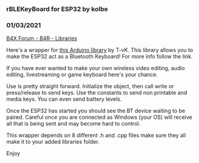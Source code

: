### rBLEKeyBoard for ESP32 by kolbe
### 01/03/2021
[B4X Forum - B4R - Libraries](https://www.b4x.com/android/forum/threads/126129/)

Here's a wrapper for [this Arduino library](https://github.com/T-vK/ESP32-BLE-Keyboard) by T-vK. This library allows you to make the ESP32 act as a Bluetooth Keyboard! For more info follow the link.  
  
If you have ever wanted to make your own wireless video editing, audio editing, livestreaming or game keyboard here's your chance.  
  
Use is pretty straight forward. Initialize the object, then call write or press/release to send keys. Use the constants to send non printable and media keys. You can even send battery levels.  
  
Once the ESP32 has started you should see the BT device waiting to be paired. Careful once you are connected as Windows (your OS) will receive all that is being sent and may become hard to control.  
  
This wrapper depends on 8 different .h and .cpp files make sure they all make it to your added libraries folder.  
  
Enjoy